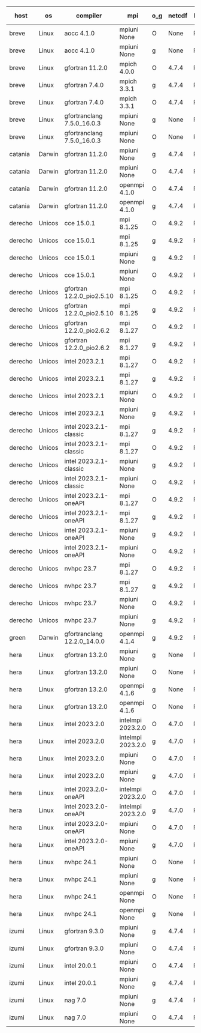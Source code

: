 

| host     | os       | compiler                              | mpi                      | o_g        | netcdf        | build       | u_pass          | u_fail          | s_pass            | s_fail            | e_pass             | e_fail             | nuopc_pass       | nuopc_fail       | artifacts link          |
|----------|----------|---------------------------------------|--------------------------|------------|---------------|-------------|-----------------|-----------------|-------------------|-------------------|--------------------|--------------------|------------------|------------------|-------------------------|
| breve | Linux | aocc 4.1.0 | mpiuni None  | O | None  | PASS | 12415 | 26 | 8 | 0 | 44 | 0 | None | None | <a href="https://github.com/esmf-org/esmf-test-artifacts/tree/0e298de26a1d882db9f02910b74c0324a8df4710/develop/aocc/4.1.0/O/mpiuni/None" target="_blank">0e298de</a> | 
| breve | Linux | aocc 4.1.0 | mpiuni None  | g | None  | PASS | 12415 | 26 | 8 | 0 | 44 | 0 | None | None | <a href="https://github.com/esmf-org/esmf-test-artifacts/tree/0dafdb917ff99ce2144605fe8d9e4353571351f9/develop/aocc/4.1.0/g/mpiuni/None" target="_blank">0dafdb9</a> | 
| breve | Linux | gfortran 11.2.0 | mpich 4.0.0  | O | 4.7.4  | PASS | None | None | None | None | None | None | None | None | <a href="https://github.com/esmf-org/esmf-test-artifacts/tree/a9d3158dfbb4aa5ddaddec31d88742b0c464b203/develop/gfortran/11.2.0/O/mpich/4.0.0" target="_blank">a9d3158</a> | 
| breve | Linux | gfortran 7.4.0 | mpich 3.3.1  | g | 4.7.4  | PASS | 14109 | 0 | 49 | 0 | 81 | 0 | 51 | 0 | <a href="https://github.com/esmf-org/esmf-test-artifacts/tree/441228e428009e4d831bf7a9702dbb68ffd175ff/develop/gfortran/7.4.0/g/mpich/3.3.1" target="_blank">441228e</a> | 
| breve | Linux | gfortran 7.4.0 | mpich 3.3.1  | O | 4.7.4  | PASS | 14109 | 0 | 49 | 0 | 81 | 0 | 51 | 0 | <a href="https://github.com/esmf-org/esmf-test-artifacts/tree/ff65abe06e28252026b2affd963857e03dc7850b/develop/gfortran/7.4.0/O/mpich/3.3.1" target="_blank">ff65abe</a> | 
| breve | Linux | gfortranclang 7.5.0_16.0.3 | mpiuni None  | g | None  | PASS | 12441 | 0 | 8 | 0 | 44 | 0 | None | None | <a href="https://github.com/esmf-org/esmf-test-artifacts/tree/242fbf95a68a21ad1c05b5daf5fde12793b84b48/develop/gfortranclang/7.5.0_16.0.3/g/mpiuni/None" target="_blank">242fbf9</a> | 
| breve | Linux | gfortranclang 7.5.0_16.0.3 | mpiuni None  | O | None  | PASS | 12441 | 0 | 8 | 0 | 44 | 0 | None | None | <a href="https://github.com/esmf-org/esmf-test-artifacts/tree/bd73e84c55dd08e54c862bd2dee681768821fd97/develop/gfortranclang/7.5.0_16.0.3/O/mpiuni/None" target="_blank">bd73e84</a> | 
| catania | Darwin | gfortran 11.2.0 | mpiuni None  | g | 4.7.4  | PASS | None | None | None | None | None | None | None | None | <a href="https://github.com/esmf-org/esmf-test-artifacts/tree/71f8d0873a513288b56b01da8187d6eb5e766004/develop/gfortran/11.2.0/g/mpiuni/None" target="_blank">71f8d08</a> | 
| catania | Darwin | gfortran 11.2.0 | mpiuni None  | O | 4.7.4  | PASS | 12441 | 0 | 8 | 0 | 44 | 0 | None | None | <a href="https://github.com/esmf-org/esmf-test-artifacts/tree/fea1a1e2e5035c14dae5e71bc4d4875678d2bf01/develop/gfortran/11.2.0/O/mpiuni/None" target="_blank">fea1a1e</a> | 
| catania | Darwin | gfortran 11.2.0 | openmpi 4.1.0  | O | 4.7.4  | PASS | 14106 | 3 | 49 | 0 | 81 | 0 | 51 | 0 | <a href="https://github.com/esmf-org/esmf-test-artifacts/tree/a0602cc4f0e7e73107feee52de2412bd214980fb/develop/gfortran/11.2.0/O/openmpi/4.1.0" target="_blank">a0602cc</a> | 
| catania | Darwin | gfortran 11.2.0 | openmpi 4.1.0  | g | 4.7.4  | PASS | 14106 | 3 | 49 | 0 | 81 | 0 | 51 | 0 | <a href="https://github.com/esmf-org/esmf-test-artifacts/tree/aed64e023cb3e9e814b30f2f10ffe477f1e836f6/develop/gfortran/11.2.0/g/openmpi/4.1.0" target="_blank">aed64e0</a> | 
| derecho | Unicos | cce 15.0.1 | mpi 8.1.25  | O | 4.9.2  | PASS | None | None | None | None | None | None | None | None | <a href="https://github.com/esmf-org/esmf-test-artifacts/tree/e0edd166da582cb70ed806b6d72a0e3ddf649544/develop/cce/15.0.1/O/mpi/8.1.25" target="_blank">e0edd16</a> | 
| derecho | Unicos | cce 15.0.1 | mpi 8.1.25  | g | 4.9.2  | PASS | None | None | None | None | None | None | None | None | <a href="https://github.com/esmf-org/esmf-test-artifacts/tree/af3ba37f569dadc8152019ef2ae4f9be3f849b4e/develop/cce/15.0.1/g/mpi/8.1.25" target="_blank">af3ba37</a> | 
| derecho | Unicos | cce 15.0.1 | mpiuni None  | g | 4.9.2  | PASS | 12365 | 76 | 8 | 0 | 44 | 0 | None | None | <a href="https://github.com/esmf-org/esmf-test-artifacts/tree/41f5740af48e310714580406b5b04a00d1f25cc4/develop/cce/15.0.1/g/mpiuni/None" target="_blank">41f5740</a> | 
| derecho | Unicos | cce 15.0.1 | mpiuni None  | O | 4.9.2  | PASS | None | None | None | None | None | None | None | None | <a href="https://github.com/esmf-org/esmf-test-artifacts/tree/8d735787ae17b7d4bd15c6c063e8b02f88cbfab9/develop/cce/15.0.1/O/mpiuni/None" target="_blank">8d73578</a> | 
| derecho | Unicos | gfortran 12.2.0_pio2.5.10 | mpi 8.1.25  | O | 4.9.2  | PASS | 14109 | 0 | 49 | 0 | 81 | 0 | 51 | 0 | <a href="https://github.com/esmf-org/esmf-test-artifacts/tree/eac4a1a2ea2830dc4518ce02b820ea586d6125e4/develop/gfortran/12.2.0_pio2.5.10/O/mpi/8.1.25" target="_blank">eac4a1a</a> | 
| derecho | Unicos | gfortran 12.2.0_pio2.5.10 | mpi 8.1.25  | g | 4.9.2  | PASS | 14109 | 0 | 49 | 0 | 81 | 0 | 51 | 0 | <a href="https://github.com/esmf-org/esmf-test-artifacts/tree/5386cd091b88154c8c80708ab21a627c1414f76c/develop/gfortran/12.2.0_pio2.5.10/g/mpi/8.1.25" target="_blank">5386cd0</a> | 
| derecho | Unicos | gfortran 12.2.0_pio2.6.2 | mpi 8.1.27  | O | 4.9.2  | PASS | 14109 | 0 | 49 | 0 | 81 | 0 | 51 | 0 | <a href="https://github.com/esmf-org/esmf-test-artifacts/tree/7084ee3851ebb755fa7f381478fedf48a484472d/develop/gfortran/12.2.0_pio2.6.2/O/mpi/8.1.27" target="_blank">7084ee3</a> | 
| derecho | Unicos | gfortran 12.2.0_pio2.6.2 | mpi 8.1.27  | g | 4.9.2  | PASS | 14109 | 0 | 49 | 0 | 81 | 0 | 51 | 0 | <a href="https://github.com/esmf-org/esmf-test-artifacts/tree/0e0404eff18621f69f7741722f5f15370badc41a/develop/gfortran/12.2.0_pio2.6.2/g/mpi/8.1.27" target="_blank">0e0404e</a> | 
| derecho | Unicos | intel 2023.2.1 | mpi 8.1.27  | O | 4.9.2  | PASS | 14109 | 0 | 49 | 0 | 81 | 0 | 49 | 2 | <a href="https://github.com/esmf-org/esmf-test-artifacts/tree/36168c95c9a51c8a3ad608370385d863c0607b04/develop/intel/2023.2.1/O/mpi/8.1.27" target="_blank">36168c9</a> | 
| derecho | Unicos | intel 2023.2.1 | mpi 8.1.27  | g | 4.9.2  | PASS | 14109 | 0 | 49 | 0 | 81 | 0 | 49 | 2 | <a href="https://github.com/esmf-org/esmf-test-artifacts/tree/f0478911a8e42f443ef90c4af596059224bc2534/develop/intel/2023.2.1/g/mpi/8.1.27" target="_blank">f047891</a> | 
| derecho | Unicos | intel 2023.2.1 | mpiuni None  | O | 4.9.2  | PASS | 12441 | 0 | 8 | 0 | 44 | 0 | None | None | <a href="https://github.com/esmf-org/esmf-test-artifacts/tree/46bfe3a2e457a12502babd520f38f7500a98693e/develop/intel/2023.2.1/O/mpiuni/None" target="_blank">46bfe3a</a> | 
| derecho | Unicos | intel 2023.2.1 | mpiuni None  | g | 4.9.2  | PASS | 12441 | 0 | 8 | 0 | 44 | 0 | None | None | <a href="https://github.com/esmf-org/esmf-test-artifacts/tree/3d72a840fbe4d8c962a44fbd6a55a4a706168eee/develop/intel/2023.2.1/g/mpiuni/None" target="_blank">3d72a84</a> | 
| derecho | Unicos | intel 2023.2.1-classic | mpi 8.1.27  | g | 4.9.2  | PASS | 14109 | 0 | 49 | 0 | 81 | 0 | 51 | 0 | <a href="https://github.com/esmf-org/esmf-test-artifacts/tree/ad9af36532b9e25667c9341ef8fa1016f2539aa8/develop/intel/2023.2.1-classic/g/mpi/8.1.27" target="_blank">ad9af36</a> | 
| derecho | Unicos | intel 2023.2.1-classic | mpi 8.1.27  | O | 4.9.2  | PASS | 14109 | 0 | 49 | 0 | 81 | 0 | 51 | 0 | <a href="https://github.com/esmf-org/esmf-test-artifacts/tree/7d69a6c10ef78482857237451a7fe21e9a67639c/develop/intel/2023.2.1-classic/O/mpi/8.1.27" target="_blank">7d69a6c</a> | 
| derecho | Unicos | intel 2023.2.1-classic | mpiuni None  | g | 4.9.2  | PASS | 12441 | 0 | 8 | 0 | 44 | 0 | None | None | <a href="https://github.com/esmf-org/esmf-test-artifacts/tree/2661e6f238d61ab2a2773d2a1afbb2d5d22c8a8f/develop/intel/2023.2.1-classic/g/mpiuni/None" target="_blank">2661e6f</a> | 
| derecho | Unicos | intel 2023.2.1-classic | mpiuni None  | O | 4.9.2  | PASS | 12441 | 0 | 8 | 0 | 44 | 0 | None | None | <a href="https://github.com/esmf-org/esmf-test-artifacts/tree/948a2ad321e66c011177be097df1aa8b172870eb/develop/intel/2023.2.1-classic/O/mpiuni/None" target="_blank">948a2ad</a> | 
| derecho | Unicos | intel 2023.2.1-oneAPI | mpi 8.1.27  | O | 4.9.2  | PASS | 14109 | 0 | 48 | 1 | 81 | 0 | 49 | 2 | <a href="https://github.com/esmf-org/esmf-test-artifacts/tree/aa25c5f166f60a324b90eefa8b23e3a7e002dcf7/develop/intel/2023.2.1-oneAPI/O/mpi/8.1.27" target="_blank">aa25c5f</a> | 
| derecho | Unicos | intel 2023.2.1-oneAPI | mpi 8.1.27  | g | 4.9.2  | PASS | 14109 | 0 | 49 | 0 | 81 | 0 | 49 | 2 | <a href="https://github.com/esmf-org/esmf-test-artifacts/tree/dc60fa01c5a579d8f86548aa80d29dab1a498d78/develop/intel/2023.2.1-oneAPI/g/mpi/8.1.27" target="_blank">dc60fa0</a> | 
| derecho | Unicos | intel 2023.2.1-oneAPI | mpiuni None  | g | 4.9.2  | PASS | 12441 | 0 | 8 | 0 | 44 | 0 | None | None | <a href="https://github.com/esmf-org/esmf-test-artifacts/tree/699f59bdf51345d2de434920d5dc0a256734c06e/develop/intel/2023.2.1-oneAPI/g/mpiuni/None" target="_blank">699f59b</a> | 
| derecho | Unicos | intel 2023.2.1-oneAPI | mpiuni None  | O | 4.9.2  | PASS | 12441 | 0 | 8 | 0 | 44 | 0 | None | None | <a href="https://github.com/esmf-org/esmf-test-artifacts/tree/bd787d0478377f90768ec0f5f0d595eaa7916dc9/develop/intel/2023.2.1-oneAPI/O/mpiuni/None" target="_blank">bd787d0</a> | 
| derecho | Unicos | nvhpc 23.7 | mpi 8.1.27  | O | 4.9.2  | PASS | None | None | None | None | None | None | None | None | <a href="https://github.com/esmf-org/esmf-test-artifacts/tree/b052a32ade2968d1c367300f1cf03a1cd6a31759/develop/nvhpc/23.7/O/mpi/8.1.27" target="_blank">b052a32</a> | 
| derecho | Unicos | nvhpc 23.7 | mpi 8.1.27  | g | 4.9.2  | PASS | None | None | None | None | None | None | None | None | <a href="https://github.com/esmf-org/esmf-test-artifacts/tree/e0c65fea36f199bedab2a3a5b38f1cb2da169a4b/develop/nvhpc/23.7/g/mpi/8.1.27" target="_blank">e0c65fe</a> | 
| derecho | Unicos | nvhpc 23.7 | mpiuni None  | O | 4.9.2  | PASS | None | None | None | None | None | None | None | None | <a href="https://github.com/esmf-org/esmf-test-artifacts/tree/dcf605a77da719f3f993746d3e8833d33854ddb1/develop/nvhpc/23.7/O/mpiuni/None" target="_blank">dcf605a</a> | 
| derecho | Unicos | nvhpc 23.7 | mpiuni None  | g | 4.9.2  | PASS | None | None | None | None | None | None | None | None | <a href="https://github.com/esmf-org/esmf-test-artifacts/tree/81734b58f613373eb721d2312e2e9b067f955731/develop/nvhpc/23.7/g/mpiuni/None" target="_blank">81734b5</a> | 
| green | Darwin | gfortranclang 12.2.0_14.0.0 | openmpi 4.1.4  | g | 4.9.2  | PASS | 14109 | 0 | 49 | 0 | 81 | 0 | 51 | 0 | <a href="https://github.com/esmf-org/esmf-test-artifacts/tree/b43ed2156e5b6e69bf254dca3a10a223a84cdb6a/develop/gfortranclang/12.2.0_14.0.0/g/openmpi/4.1.4" target="_blank">b43ed21</a> | 
| hera | Linux | gfortran 13.2.0 | mpiuni None  | g | None  | PASS | 12441 | 0 | 8 | 0 | 44 | 0 | None | None | <a href="https://github.com/esmf-org/esmf-test-artifacts/tree/da64d24ba45e5cacde88c266adee3f920cddf143/develop/gfortran/13.2.0/g/mpiuni/None" target="_blank">da64d24</a> | 
| hera | Linux | gfortran 13.2.0 | mpiuni None  | O | None  | PASS | 12441 | 0 | 8 | 0 | 44 | 0 | None | None | <a href="https://github.com/esmf-org/esmf-test-artifacts/tree/cbe986958f780e00f9049a1c5d9ae6bcac26f6f5/develop/gfortran/13.2.0/O/mpiuni/None" target="_blank">cbe9869</a> | 
| hera | Linux | gfortran 13.2.0 | openmpi 4.1.6  | g | None  | PASS | 14109 | 0 | 49 | 0 | 81 | 0 | 51 | 0 | <a href="https://github.com/esmf-org/esmf-test-artifacts/tree/5439611e0ee70b507e38d817ac6a3649c2b2a780/develop/gfortran/13.2.0/g/openmpi/4.1.6" target="_blank">5439611</a> | 
| hera | Linux | gfortran 13.2.0 | openmpi 4.1.6  | O | None  | PASS | 14109 | 0 | 49 | 0 | 81 | 0 | 51 | 0 | <a href="https://github.com/esmf-org/esmf-test-artifacts/tree/aae8fa646059355ac63398a316afdd98ab54d048/develop/gfortran/13.2.0/O/openmpi/4.1.6" target="_blank">aae8fa6</a> | 
| hera | Linux | intel 2023.2.0 | intelmpi 2023.2.0  | O | 4.7.0  | PASS | 14109 | 0 | 49 | 0 | 81 | 0 | 49 | 2 | <a href="https://github.com/esmf-org/esmf-test-artifacts/tree/d981abb910dcbe1388331ef73995ceb86e023b4c/develop/intel/2023.2.0/O/intelmpi/2023.2.0" target="_blank">d981abb</a> | 
| hera | Linux | intel 2023.2.0 | intelmpi 2023.2.0  | g | 4.7.0  | PASS | 14109 | 0 | 49 | 0 | 81 | 0 | 49 | 2 | <a href="https://github.com/esmf-org/esmf-test-artifacts/tree/861c1756ae8744ebdddc30846811d28a6a3c331f/develop/intel/2023.2.0/g/intelmpi/2023.2.0" target="_blank">861c175</a> | 
| hera | Linux | intel 2023.2.0 | mpiuni None  | O | 4.7.0  | PASS | 12441 | 0 | 8 | 0 | 44 | 0 | None | None | <a href="https://github.com/esmf-org/esmf-test-artifacts/tree/d0ae1d8ebb4c1d6ff74202f52e3f8f175bc97e32/develop/intel/2023.2.0/O/mpiuni/None" target="_blank">d0ae1d8</a> | 
| hera | Linux | intel 2023.2.0 | mpiuni None  | g | 4.7.0  | PASS | 12441 | 0 | 8 | 0 | 44 | 0 | None | None | <a href="https://github.com/esmf-org/esmf-test-artifacts/tree/1b019301feaa0ab19cb3ddb3aa423a581bf31a83/develop/intel/2023.2.0/g/mpiuni/None" target="_blank">1b01930</a> | 
| hera | Linux | intel 2023.2.0-oneAPI | intelmpi 2023.2.0  | O | 4.7.0  | PASS | 14109 | 0 | 48 | 1 | 81 | 0 | 49 | 2 | <a href="https://github.com/esmf-org/esmf-test-artifacts/tree/04c34e4d2dcb9e3c86b2ad567cfac953f2aebdcf/develop/intel/2023.2.0-oneAPI/O/intelmpi/2023.2.0" target="_blank">04c34e4</a> | 
| hera | Linux | intel 2023.2.0-oneAPI | intelmpi 2023.2.0  | g | 4.7.0  | PASS | 14109 | 0 | 49 | 0 | 81 | 0 | 49 | 2 | <a href="https://github.com/esmf-org/esmf-test-artifacts/tree/147d9a0d613f1132f9feefa8bc68c616efcbc440/develop/intel/2023.2.0-oneAPI/g/intelmpi/2023.2.0" target="_blank">147d9a0</a> | 
| hera | Linux | intel 2023.2.0-oneAPI | mpiuni None  | O | 4.7.0  | PASS | 12441 | 0 | 8 | 0 | 44 | 0 | None | None | <a href="https://github.com/esmf-org/esmf-test-artifacts/tree/2c50ee3baa0b198b9d4f2c9575d2d6431a2a6cb2/develop/intel/2023.2.0-oneAPI/O/mpiuni/None" target="_blank">2c50ee3</a> | 
| hera | Linux | intel 2023.2.0-oneAPI | mpiuni None  | g | 4.7.0  | PASS | 12441 | 0 | 8 | 0 | 44 | 0 | None | None | <a href="https://github.com/esmf-org/esmf-test-artifacts/tree/1e98a90afa2e40852be4d54c6ce359ee46c11d4b/develop/intel/2023.2.0-oneAPI/g/mpiuni/None" target="_blank">1e98a90</a> | 
| hera | Linux | nvhpc 24.1 | mpiuni None  | O | None  | PASS | 12441 | 0 | 8 | 0 | 44 | 0 | None | None | <a href="https://github.com/esmf-org/esmf-test-artifacts/tree/22d67fababaaa0e96ac326dc9e73de585c8766a5/develop/nvhpc/24.1/O/mpiuni/None" target="_blank">22d67fa</a> | 
| hera | Linux | nvhpc 24.1 | mpiuni None  | g | None  | PASS | 12441 | 0 | 8 | 0 | 44 | 0 | None | None | <a href="https://github.com/esmf-org/esmf-test-artifacts/tree/49721ae7383cc5a2ef50bdecedae45470b5b0e9f/develop/nvhpc/24.1/g/mpiuni/None" target="_blank">49721ae</a> | 
| hera | Linux | nvhpc 24.1 | openmpi None  | O | None  | PASS | 14109 | 0 | 49 | 0 | 81 | 0 | 51 | 0 | <a href="https://github.com/esmf-org/esmf-test-artifacts/tree/1e70c514f65852a872271285c8feaa13932839fc/develop/nvhpc/24.1/O/openmpi/None" target="_blank">1e70c51</a> | 
| hera | Linux | nvhpc 24.1 | openmpi None  | g | None  | PASS | 14109 | 0 | 49 | 0 | 81 | 0 | 51 | 0 | <a href="https://github.com/esmf-org/esmf-test-artifacts/tree/ff656aaf2e0bd3afe4eb1cf8e733e32e380060f4/develop/nvhpc/24.1/g/openmpi/None" target="_blank">ff656aa</a> | 
| izumi | Linux | gfortran 9.3.0 | mpiuni None  | g | 4.7.4  | PASS | 12441 | 0 | 8 | 0 | 44 | 0 | None | None | <a href="https://github.com/esmf-org/esmf-test-artifacts/tree/d86c1ae4e9b1975659eecbcce3fbb1c1a25d6107/develop/gfortran/9.3.0/g/mpiuni/None" target="_blank">d86c1ae</a> | 
| izumi | Linux | gfortran 9.3.0 | mpiuni None  | O | 4.7.4  | PASS | 12441 | 0 | 8 | 0 | 44 | 0 | None | None | <a href="https://github.com/esmf-org/esmf-test-artifacts/tree/96655af7a4c601a813dee2f3809bbc4e9561b61f/develop/gfortran/9.3.0/O/mpiuni/None" target="_blank">96655af</a> | 
| izumi | Linux | intel 20.0.1 | mpiuni None  | O | 4.7.4  | PASS | 12441 | 0 | 8 | 0 | 44 | 0 | None | None | <a href="https://github.com/esmf-org/esmf-test-artifacts/tree/d653c3f79fca3247ad569c3bb2671a8d6ef8f1aa/develop/intel/20.0.1/O/mpiuni/None" target="_blank">d653c3f</a> | 
| izumi | Linux | intel 20.0.1 | mpiuni None  | g | 4.7.4  | PASS | 12441 | 0 | 8 | 0 | 44 | 0 | None | None | <a href="https://github.com/esmf-org/esmf-test-artifacts/tree/b5275dbf4942b34722c793b5df2ef3af5f1b2db0/develop/intel/20.0.1/g/mpiuni/None" target="_blank">b5275db</a> | 
| izumi | Linux | nag 7.0 | mpiuni None  | g | 4.7.4  | PASS | 12441 | 0 | 8 | 0 | 44 | 0 | None | None | <a href="https://github.com/esmf-org/esmf-test-artifacts/tree/8e19e79b9e89d8dee9330769bfdcfb363e224fda/develop/nag/7.0/g/mpiuni/None" target="_blank">8e19e79</a> | 
| izumi | Linux | nag 7.0 | mpiuni None  | O | 4.7.4  | PASS | 12441 | 0 | 8 | 0 | 44 | 0 | None | None | <a href="https://github.com/esmf-org/esmf-test-artifacts/tree/fb032cb25d99d2d183d48d7e629ffae128ec5c7d/develop/nag/7.0/O/mpiuni/None" target="_blank">fb032cb</a> | 
